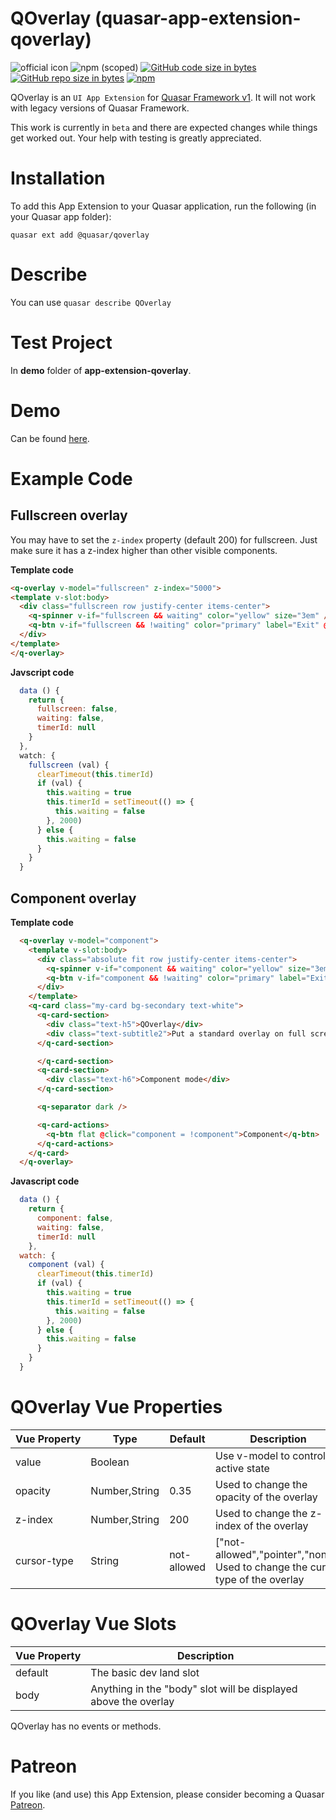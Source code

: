 QOverlay (quasar-app-extension-qoverlay)
===

![official icon](https://img.shields.io/badge/Quasar%201.0-Official%20UI%20App%20Extension-blue.svg)
![npm (scoped)](https://img.shields.io/npm/v/@quasar/quasar-app-extension-qoverlay.svg?style=plastic)
[![GitHub code size in bytes](https://img.shields.io/github/languages/code-size/quasarframework/app-extension-qoverlay.svg)]()
[![GitHub repo size in bytes](https://img.shields.io/github/repo-size/quasarframework/app-extension-qoverlay.svg)]()
[![npm](https://img.shields.io/npm/dt/@quasar/quasar-app-extension-qoverlay.svg)](https://www.npmjs.com/package/@quasar/quasar-app-extension-qoverlay)

QOverlay is an `UI App Extension` for [Quasar Framework v1](https://v1.quasar-framework.org/). It will not work with legacy versions of Quasar Framework.

This work is currently in `beta` and there are expected changes while things get worked out. Your help with testing is greatly appreciated.

# Installation
To add this App Extension to your Quasar application, run the following (in your Quasar app folder):
```
quasar ext add @quasar/qoverlay
```

# Describe
You can use `quasar describe QOverlay`

# Test Project
In **demo** folder of **app-extension-qoverlay**.

# Demo
Can be found [here](https://quasarframework.github.io/app-extension-qoverlay/demo/dist/spa/#/).

# Example Code

## Fullscreen overlay
You may have to set the `z-index` property (default 200) for fullscreen. Just make sure it has a z-index higher than other visible components.

**Template code**
  ```html
<q-overlay v-model="fullscreen" z-index="5000">
  <template v-slot:body>
    <div class="fullscreen row justify-center items-center">
      <q-spinner v-if="fullscreen && waiting" color="yellow" size="3em" />
      <q-btn v-if="fullscreen && !waiting" color="primary" label="Exit" @click="fullscreen = !fullscreen" />
    </div>
  </template>
</q-overlay>
```
**Javscript code**
```js
  data () {
    return {
      fullscreen: false,
      waiting: false,
      timerId: null
    }
  },
  watch: {
    fullscreen (val) {
      clearTimeout(this.timerId)
      if (val) {
        this.waiting = true
        this.timerId = setTimeout(() => {
          this.waiting = false
        }, 2000)
      } else {
        this.waiting = false
      }
    }
  }
```

## Component overlay
**Template code**
```html
  <q-overlay v-model="component">
    <template v-slot:body>
      <div class="absolute fit row justify-center items-center">
        <q-spinner v-if="component && waiting" color="yellow" size="3em"></q-spinner>
        <q-btn v-if="component && !waiting" color="primary" label="Exit" @click="component = !component" />
      </div>
    </template>
    <q-card class="my-card bg-secondary text-white">
      <q-card-section>
        <div class="text-h5">QOverlay</div>
        <div class="text-subtitle2">Put a standard overlay on full screen or over a component.</div>
      </q-card-section>

      </q-card-section>
      <q-card-section>
        <div class="text-h6">Component mode</div>
      </q-card-section>

      <q-separator dark />

      <q-card-actions>
        <q-btn flat @click="component = !component">Component</q-btn>
      </q-card-actions>
    </q-card>
  </q-overlay>
```
**Javascript code**
```js
  data () {
    return {
      component: false,
      waiting: false,
      timerId: null
    },
  watch: {
    component (val) {
      clearTimeout(this.timerId)
      if (val) {
        this.waiting = true
        this.timerId = setTimeout(() => {
          this.waiting = false
        }, 2000)
      } else {
        this.waiting = false
      }
    }
  }
```

# QOverlay Vue Properties
| Vue&nbsp;Property | Type	| Default | Description |
|---|---|---|---|
| value | Boolean | | Use v-model to control active state |
| opacity | Number,String | 0.35 | Used to change the opacity of the overlay |
| z-index | Number,String | 200 | Used to change the z-index of the overlay |
| cursor-type | String | not-allowed | ["not-allowed","pointer","none"] Used to change the cursor type of the overlay |

# QOverlay Vue Slots
| Vue&nbsp;Property | Description |
|---|---|
| default | The basic dev land slot |
| body | Anything in the "body" slot will be displayed above the overlay |

QOverlay has no events or methods.

# Patreon
If you like (and use) this App Extension, please consider becoming a Quasar [Patreon](https://www.patreon.com/quasarframework).
